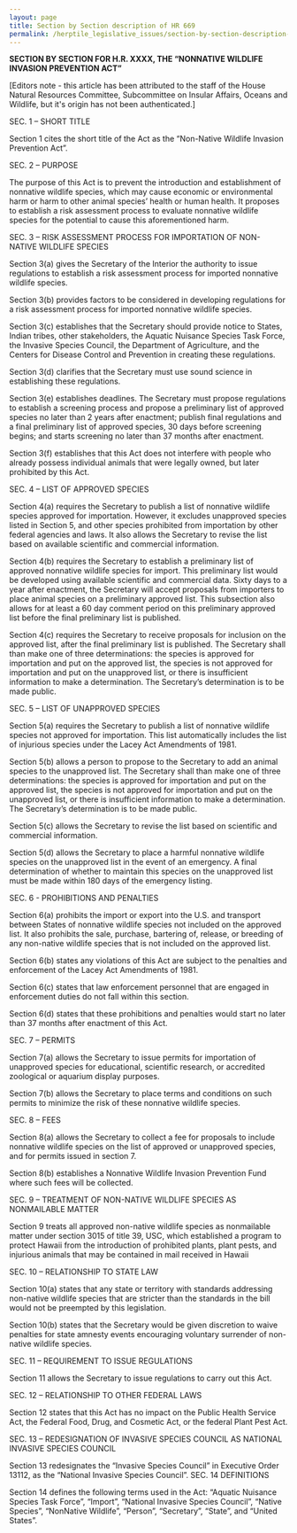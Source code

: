```yaml
---
layout: page
title: Section by Section description of HR 669
permalink: /herptile_legislative_issues/section-by-section-description-of-hr-669-by-the-staff-of-the-house-natural-resources-committee-subcommittee-on-insular-affairs-oceans-and-wildlife.html
---
```



**SECTION BY SECTION FOR H.R. XXXX, THE “NONNATIVE WILDLIFE INVASION PREVENTION ACT”**

[Editors note - this article has been attributed to the staff of the House Natural Resources Committee, Subcommittee on Insular Affairs, Oceans and Wildlife, but it's origin has not been authenticated.]

SEC. 1 – SHORT TITLE

Section 1 cites the short title of the Act as the “Non-Native Wildlife Invasion Prevention Act”.

SEC. 2 – PURPOSE

The purpose of this Act is to prevent the introduction and establishment of nonnative wildlife species, which may cause economic or environmental harm or harm to other animal species’ health or human health. It proposes to establish a risk assessment process to evaluate nonnative wildlife species for the potential to cause this aforementioned harm.

SEC. 3 – RISK ASSESSMENT PROCESS FOR IMPORTATION OF NON-NATIVE WILDLIFE SPECIES

Section 3(a) gives the Secretary of the Interior the authority to issue regulations to establish a risk assessment process for imported nonnative wildlife species.

Section 3(b) provides factors to be considered in developing regulations for a risk assessment process for imported nonnative wildlife species.

Section 3(c) establishes that the Secretary should provide notice to States, Indian tribes, other stakeholders, the Aquatic Nuisance Species Task Force, the Invasive Species Council, the Department of Agriculture, and the Centers for Disease Control and Prevention in creating these regulations.

Section 3(d) clarifies that the Secretary must use sound science in establishing these regulations.

Section 3(e) establishes deadlines. The Secretary must propose regulations to establish a screening process and propose a preliminary list of approved species no later than 2 years after enactment; publish final regulations and a final preliminary list of approved species, 30 days before screening begins; and starts screening no later than 37 months after enactment.

Section 3(f) establishes that this Act does not interfere with people who already possess individual animals that were legally owned, but later prohibited by this Act.

SEC. 4 – LIST OF APPROVED SPECIES

Section 4(a) requires the Secretary to publish a list of nonnative wildlife species approved for importation. However, it excludes unapproved species listed in Section 5, and other species prohibited from importation by other federal agencies and laws. It also allows the Secretary to revise the list based on available scientific and commercial information.

Section 4(b) requires the Secretary to establish a preliminary list of approved nonnative wildlife species for import. This preliminary list would be developed using available scientific and commercial data. Sixty days to a year after enactment, the Secretary will accept proposals from importers to place animal species on a preliminary approved list. This subsection also allows for at least a 60 day comment period on this preliminary approved list before the final preliminary list is published.

Section 4(c) requires the Secretary to receive proposals for inclusion on the approved list, after the final preliminary list is published. The Secretary shall than make one of three determinations: the species is approved for importation and put on the approved list, the species is not approved for importation and put on the unapproved list, or there is insufficient information to make a determination. The Secretary’s determination is to be made public.

SEC. 5 – LIST OF UNAPPROVED SPECIES

Section 5(a) requires the Secretary to publish a list of nonnative wildlife species not approved for importation. This list automatically includes the list of injurious species under the Lacey Act Amendments of 1981.

Section 5(b) allows a person to propose to the Secretary to add an animal species to the unapproved list. The Secretary shall than make one of three determinations: the species is approved for importation and put on the approved list, the species is not approved for importation and put on the unapproved list, or there is insufficient information to make a determination. The Secretary’s determination is to be made public.

Section 5(c) allows the Secretary to revise the list based on scientific and commercial information.

Section 5(d) allows the Secretary to place a harmful nonnative wildlife species on the unapproved list in the event of an emergency. A final determination of whether to maintain this species on the unapproved list must be made within 180 days of the emergency listing.

SEC. 6 - PROHIBITIONS AND PENALTIES

Section 6(a) prohibits the import or export into the U.S. and transport between States of nonnative wildlife species not included on the approved list. It also prohibits the sale, purchase, bartering of, release, or breeding of any non-native wildlife species that is not included on the approved list.

Section 6(b) states any violations of this Act are subject to the penalties and enforcement of the Lacey Act Amendments of 1981.

Section 6(c) states that law enforcement personnel that are engaged in enforcement duties do not fall within this section.

Section 6(d) states that these prohibitions and penalties would start no later than 37 months after enactment of this Act.

SEC. 7 – PERMITS

Section 7(a) allows the Secretary to issue permits for importation of unapproved species for educational, scientific research, or accredited zoological or aquarium display purposes.

Section 7(b) allows the Secretary to place terms and conditions on such permits to minimize the risk of these nonnative wildlife species.

SEC. 8 – FEES

Section 8(a) allows the Secretary to collect a fee for proposals to include nonnative wildlife species on the list of approved or unapproved species, and for permits issued in section 7.

Section 8(b) establishes a Nonnative Wildlife Invasion Prevention Fund where such fees will be collected.

SEC. 9 – TREATMENT OF NON-NATIVE WILDLIFE SPECIES AS NONMAILABLE MATTER

Section 9 treats all approved non-native wildlife species as nonmailable matter under section 3015 of title 39, USC, which established a program to protect Hawaii from the introduction of prohibited plants, plant pests, and injurious animals that may be contained in mail received in Hawaii

SEC. 10 – RELATIONSHIP TO STATE LAW

Section 10(a) states that any state or territory with standards addressing non-native wildlife species that are stricter than the standards in the bill would not be preempted by this legislation.

Section 10(b) states that the Secretary would be given discretion to waive penalties for state amnesty events encouraging voluntary surrender of non-native wildlife species.

SEC. 11 – REQUIREMENT TO ISSUE REGULATIONS

Section 11 allows the Secretary to issue regulations to carry out this Act.

SEC. 12 – RELATIONSHIP TO OTHER FEDERAL LAWS

Section 12 states that this Act has no impact on the Public Health Service Act, the Federal Food, Drug, and Cosmetic Act, or the federal Plant Pest Act.

SEC. 13 – REDESIGNATION OF INVASIVE SPECIES COUNCIL AS NATIONAL INVASIVE SPECIES COUNCIL

Section 13 redesignates the “Invasive Species Council” in Executive Order 13112, as the “National Invasive Species Council”.
SEC. 14 DEFINITIONS

Section 14 defines the following terms used in the Act: “Aquatic Nuisance Species Task Force”, “Import”, “National Invasive Species Council”, “Native Species”, “NonNative Wildlife”, “Person”, “Secretary”, “State”, and “United States”.